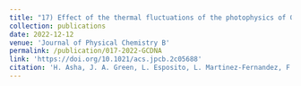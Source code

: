 ```yaml
---
title: "17) Effect of the thermal fluctuations of the photophysics of GC and CG DNA steps: A computational dynamical study"
collection: publications
date: 2022-12-12
venue: 'Journal of Physical Chemistry B'
permalink: /publication/017-2022-GCDNA
link: 'https://doi.org/10.1021/acs.jpcb.2c05688'
citation: 'H. Asha, J. A. Green, L. Esposito, L. Martinez-Fernandez, F. Santoro, & R. Improta, &quot;Effect of the thermal fluctuations of the photophysics of GC and CG DNA steps: A computational dynamical study&quot;, <i>J. Phys. Chem. B</i>, 2022, <b>126</b>, 10608'
---
```

